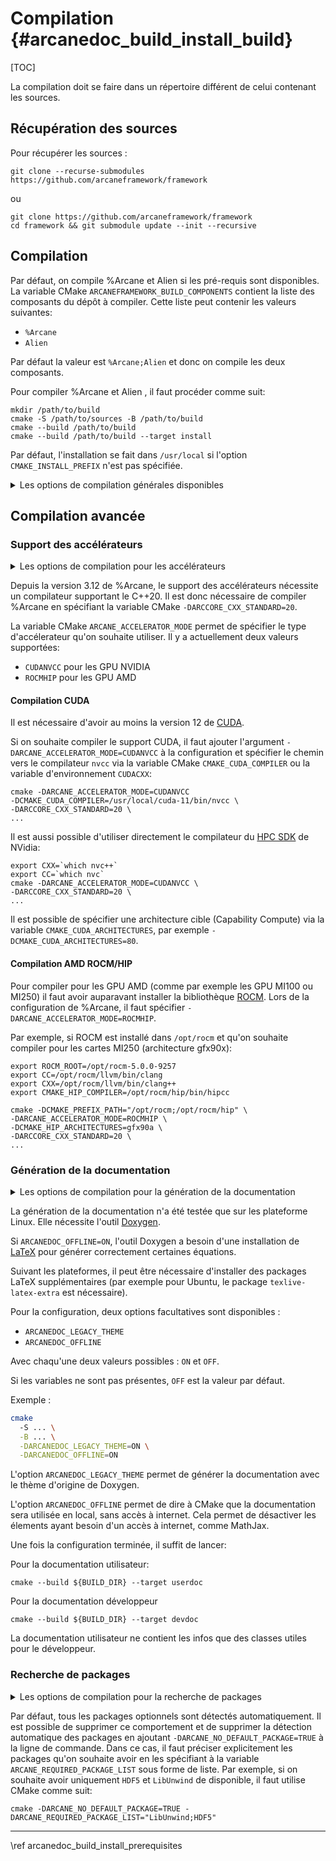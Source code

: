 # Compilation {#arcanedoc_build_install_build}

[TOC]

La compilation doit se faire dans un répertoire différent de celui
contenant les sources.

## Récupération des sources

Pour récupérer les sources :

~~~{sh}
git clone --recurse-submodules https://github.com/arcaneframework/framework
~~~

ou

~~~{sh}
git clone https://github.com/arcaneframework/framework
cd framework && git submodule update --init --recursive
~~~

## Compilation

Par défaut, on compile %Arcane et Alien si les pré-requis sont disponibles.
La variable CMake `ARCANEFRAMEWORK_BUILD_COMPONENTS` contient la liste
des composants du dépôt à compiler. Cette liste peut contenir les
valeurs suivantes:

- `%Arcane`
- `Alien`

Par défaut la valeur est `%Arcane;Alien` et donc on compile les deux composants.

Pour compiler %Arcane et Alien , il faut procéder comme suit:

~~~{sh}
mkdir /path/to/build
cmake -S /path/to/sources -B /path/to/build
cmake --build /path/to/build
cmake --build /path/to/build --target install
~~~

Par défaut, l'installation se fait dans `/usr/local` si l'option
`CMAKE_INSTALL_PREFIX` n'est pas spécifiée.

<details>
<summary>Les options de compilation générales disponibles</summary>
Options générales :
<table>
<tr><th>Option <th>Valeur <th>Description
<tr><td>`CMAKE_INSTALL_PREFIX` <td>`/path/to/install` <td>Choix d'un dossier d'installation
<tr><td>`ARCANEFRAMEWORK_BUILD_COMPONENTS` <td>`%Arcane` ou `Alien` ou `%Arcane;Alien` <td>Composant(s) à compiler 
<tr><td>`ARCCORE_CXX_STANDARD` <td>`17` ou `20` ou `23` <td>Choix du standard C++ à utiliser
</table>
</details>

## Compilation avancée

### Support des accélérateurs

<details>
<summary>Les options de compilation pour les accélérateurs</summary>
<table>
<tr><th>Option <th>Valeur <th>Description
<tr>
  <td>
    `ARCANE_ACCELERATOR_MODE`
  </td>
  <td>
    - `CUDANVCC` pour les GPU NVIDIA
    - `ROCMHIP` pour les GPU AMD
  </td>
  <td>
    Permet de spécifier le type d'accélerateur qu'on souhaite utiliser
  </td>
</tr>
<tr><td>`CMAKE_CUDA_COMPILER` <td>Compilateur CUDA (exemple : `nvcc`) <td>Permet de spécifier le chemin vers le compilateur `nvcc`
<tr><td>`CMAKE_CUDA_ARCHITECTURES` <td>Architecture cible (exemple : `80`) <td>Permet de spécifier une architecture cible (Capability Compute)
<tr><td>`CMAKE_HIP_ARCHITECTURES` <td>Architecture cible (exemple : `gfx90a`) <td>Permet de spécifier une architecture cible
</table>
</details>

Depuis la version 3.12 de %Arcane, le support des accélérateurs nécessite un
compilateur supportant le C++20. Il est donc nécessaire de compiler
%Arcane en spécifiant la variable CMake `-DARCCORE_CXX_STANDARD=20`.

La variable CMake `ARCANE_ACCELERATOR_MODE` permet de spécifier le
type d'accélerateur qu'on souhaite utiliser. Il y a actuellement deux
valeurs supportées:

- `CUDANVCC` pour les GPU NVIDIA
- `ROCMHIP` pour les GPU AMD

#### Compilation CUDA

Il est nécessaire d'avoir au moins la version 12 de
[CUDA](https://developer.nvidia.com/cuda-downloads).

Si on souhaite compiler le support CUDA, il faut ajouter l'argument
`-DARCANE_ACCELERATOR_MODE=CUDANVCC` à la configuration et spécifier
le chemin vers le compilateur `nvcc` via la variable CMake
`CMAKE_CUDA_COMPILER` ou la variable d'environnement `CUDACXX`:

~~~{.sh}
cmake -DARCANE_ACCELERATOR_MODE=CUDANVCC
-DCMAKE_CUDA_COMPILER=/usr/local/cuda-11/bin/nvcc \
-DARCCORE_CXX_STANDARD=20 \
...
~~~

Il est aussi possible d'utiliser directement le compilateur du [HPC
SDK](https://developer.nvidia.com/hpc-sdk) de NVidia:

~~~{.sh}
export CXX=`which nvc++`
export CC=`which nvc`
cmake -DARCANE_ACCELERATOR_MODE=CUDANVCC \
-DARCCORE_CXX_STANDARD=20 \
...
~~~

Il est possible de spécifier une architecture cible (Capability
Compute) via la variable `CMAKE_CUDA_ARCHITECTURES`, par exemple
`-DCMAKE_CUDA_ARCHITECTURES=80`.

#### Compilation AMD ROCM/HIP

Pour compiler pour les GPU AMD (comme par exemple les GPU MI100 ou
MI250) il faut avoir auparavant installer la bibliothèque [ROCM](https://docs.amd.com/). Lors
de la configuration de %Arcane, il faut spécifier
`-DARCANE_ACCELERATOR_MODE=ROCMHIP`.

Par exemple, si ROCM est installé dans `/opt/rocm` et qu'on souhaite
compiler pour les cartes MI250 (architecture gfx90x):

~~~{.sh}
export ROCM_ROOT=/opt/rocm-5.0.0-9257
export CC=/opt/rocm/llvm/bin/clang
export CXX=/opt/rocm/llvm/bin/clang++
export CMAKE_HIP_COMPILER=/opt/rocm/hip/bin/hipcc

cmake -DCMAKE_PREFIX_PATH="/opt/rocm;/opt/rocm/hip" \
-DARCANE_ACCELERATOR_MODE=ROCMHIP \
-DCMAKE_HIP_ARCHITECTURES=gfx90a \
-DARCCORE_CXX_STANDARD=20 \
...
~~~



### Génération de la documentation

<details>
<summary>Les options de compilation pour la génération de la documentation</summary>
<table>
<tr><th>Option <th>Valeur <th>Description
<tr><td>`ARCANEDOC_OFFLINE` <td>`ON` ou `OFF` <td>Permet de savoir si on a accès à internet
<tr><td>`ARCANEDOC_LEGACY_THEME` <td>`ON` ou `OFF` <td>Permet de générer la documentation avec le style de Doxygen original
</table>
</details>

La génération de la documentation n'a été testée que sur les plateforme Linux.
Elle nécessite l'outil [Doxygen](https://www.doxygen.nl/index.html).

Si `ARCANEDOC_OFFLINE=ON`, l'outil Doxygen a besoin d'une installation de
[LaTeX](https://www.latex-project.org/) pour générer correctement
certaines équations.

Suivant les plateformes, il peut être nécessaire
d'installer des packages LaTeX supplémentaires (par exemple pour
Ubuntu, le package `texlive-latex-extra` est nécessaire).

Pour la configuration, deux options facultatives sont disponibles :
- `ARCANEDOC_LEGACY_THEME`
- `ARCANEDOC_OFFLINE`

Avec chaqu'une deux valeurs possibles : `ON` et `OFF`.

Si les variables ne sont pas présentes, `OFF` est la valeur par défaut.

Exemple :
```bash
cmake
  -S ... \
  -B ... \
  -DARCANEDOC_LEGACY_THEME=ON \
  -DARCANEDOC_OFFLINE=ON
```
L'option `ARCANEDOC_LEGACY_THEME` permet de générer la documentation
avec le thème d'origine de Doxygen.

L'option `ARCANEDOC_OFFLINE` permet de dire à CMake que la documentation
sera utilisée en local, sans accès à internet. Cela permet de désactiver
les élements ayant besoin d'un accès à internet, comme MathJax.

Une fois la configuration terminée, il suffit de lancer:

Pour la documentation utilisateur:

~~~{.sh}
cmake --build ${BUILD_DIR} --target userdoc
~~~

Pour la documentation développeur

~~~{.sh}
cmake --build ${BUILD_DIR} --target devdoc
~~~

La documentation utilisateur ne contient les infos que des classes
utiles pour le développeur.





### Recherche de packages

<details>
<summary>Les options de compilation pour la recherche de packages</summary>
<table>
<tr><th>Option <th>Valeur <th>Description
<tr><td>`ARCANE_NO_DEFAULT_PACKAGE` <td>`TRUE` ou `FALSE` <td>Permet de supprimer la détection automatique des packages
<tr><td>`ARCANE_REQUIRED_PACKAGE_LIST` <td>Nom de packages (exemple : `LibUnwind;HDF5`) <td>Permet de préciser explicitement les packages qu'on souhaite avoir
</table>
</details>

Par défaut, tous les packages optionnels sont détectés
automatiquement. Il est possible de supprimer ce comportement et de
supprimer la détection automatique des packages en ajoutant
`-DARCANE_NO_DEFAULT_PACKAGE=TRUE` à la ligne de commande. Dans ce
cas, il faut préciser explicitement les packages qu'on souhaite avoir
en les spécifiant à la variable `ARCANE_REQUIRED_PACKAGE_LIST` sous
forme de liste. Par exemple, si on souhaite avoir uniquement `HDF5` et
`LibUnwind` de disponible, il faut utilise CMake comme suit:

~~~{.sh}
cmake -DARCANE_NO_DEFAULT_PACKAGE=TRUE -DARCANE_REQUIRED_PACKAGE_LIST="LibUnwind;HDF5"
~~~

____

<div class="section_buttons">
<span class="back_section_button">
\ref arcanedoc_build_install_prerequisites
</span>
</div>
